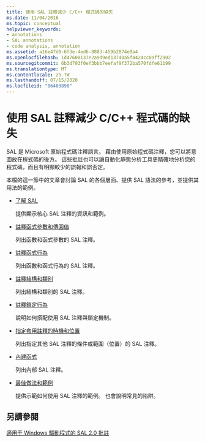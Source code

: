 ```yaml
---
title: 使用 SAL 註釋減少 C/C++ 程式碼的缺失
ms.date: 11/04/2016
ms.topic: conceptual
helpviewer_keywords:
- annotations
- SAL annotations
- code analysis, annotation
ms.assetid: a16e47d0-6f3e-4ed6-8883-459b2874e9a4
ms.openlocfilehash: 1d47608137e2a9d9ed13740a5f4424cc0aff2902
ms.sourcegitcommit: 6b3d793f0ef3bbb7eefaf9f372ba570fdfe61199
ms.translationtype: MT
ms.contentlocale: zh-TW
ms.lasthandoff: 07/15/2020
ms.locfileid: "86403890"
---
```

# <a name="using-sal-annotations-to-reduce-cc-code-defects"></a>使用 SAL 註釋減少 C/C++ 程式碼的缺失

SAL 是 Microsoft 原始程式碼注釋語言。 藉由使用原始程式碼注釋，您可以將意圖放在程式碼的後方。 這些批註也可以讓自動化靜態分析工具更精確地分析您的程式碼，而且有明顯較少的誤報和誤否定。

本檔的這一節中的文章會討論 SAL 的各個層面、提供 SAL 語法的參考，並提供其用法的範例。

- [了解 SAL](../code-quality/understanding-sal.md)

     提供顯示核心 SAL 注釋的資訊和範例。

- [註釋函式參數和傳回值](../code-quality/annotating-function-parameters-and-return-values.md)

     列出函數和函式參數的 SAL 注釋。

- [註釋函式行為](../code-quality/annotating-function-behavior.md)

     列出函數和函式行為的 SAL 注釋。

- [註釋結構和類別](../code-quality/annotating-structs-and-classes.md)

     列出結構和類別的 SAL 注釋。

- [註釋鎖定行為](../code-quality/annotating-locking-behavior.md)

     說明如何搭配使用 SAL 注釋與鎖定機制。

- [指定套用註釋的時機和位置](../code-quality/specifying-when-and-where-an-annotation-applies.md)

     列出指定其他 SAL 注釋的條件或範圍（位置）的 SAL 注釋。

- [內建函式](../code-quality/intrinsic-functions.md)

     列出內部 SAL 注釋。

- [最佳做法和範例](../code-quality/best-practices-and-examples-sal.md)

     提供示範如何使用 SAL 注釋的範例。 也會說明常見的陷阱。

## <a name="see-also"></a>另請參閱

[適用于 Windows 驅動程式的 SAL 2.0 批註](/windows-hardware/drivers/devtest/sal-2-annotations-for-windows-drivers)
